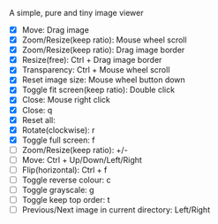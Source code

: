 A simple, pure and tiny image viewer

- [x] Move: Drag image
- [x] Zoom/Resize(keep ratio): Mouse wheel scroll
- [x] Zoom/Resize(keep ratio): Drag image border
- [x] Resize(free): Ctrl + Drag image border
- [x] Transparency: Ctrl + Mouse wheel scroll
- [x] Reset image size: Mouse wheel button down
- [x] Toggle fit screen(keep ratio): Double click
- [x] Close: Mouse right click
- [x] Close: q
- [x] Reset all: <Backspace>
- [x] Rotate(clockwise): r
- [x] Toggle full screen: f
- [ ] Zoom/Resize(keep ratio): +/-
- [ ] Move: Ctrl + Up/Down/Left/Right
- [ ] Flip(horizontal): Ctrl + f
- [ ] Toggle reverse colour: c
- [ ] Toggle grayscale: g
- [ ] Toggle keep top order: t
- [ ] Previous/Next image in current directory: Left/Right
